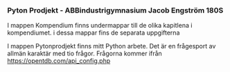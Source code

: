 ### Pyton Prodjekt  -  ABBindustrigymnasium Jacob Engström 180S

I mappen Kompendium finns undermappar till de olika kapitlena i kompendiumet. i dessa mappar fins de separata uppgifterna 

I mappen Pytonprodjekt finns mitt Python arbete. Det är en frågesport av allmän karaktär med tio frågor. Frågorna kommer ifrån https://opentdb.com/api_config.php 
